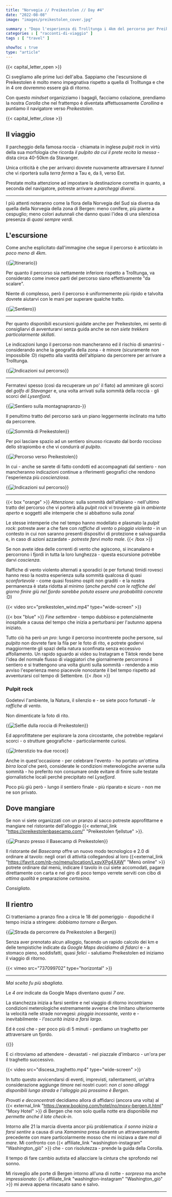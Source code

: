 ```yaml
---
title: "Norvegia // Preikestolen // Day #4"
date: "2022-08-08"
image: "images/preikestolen_cover.jpg"

summary : "Dopo l'esperienza di Trolltunga i 4km del percorso per Preikestolen ci paiono davvero una bazzecola. Molto meno impegnativa rispetto agli 11km di Trolltunga, avrete comunque a che fare con un percorso molto più ripido."
categories : [ "racconti-di-viaggio" ]
tags : [ "travel" ]

showToc : true
type: "article"
---
```


{{< capital_letter_open >}}

Ci svegliamo alle prime luci dell'alba. Sappiamo che l'escursione di Preikestolen è molto meno impegnativa rispetto a quella di Trolltunga e che in 4 ore dovremmo essere già di ritorno.

Con questo _mindset_ organizziamo i bagagli, facciamo colazione, prendiamo la nostra _Corolla_ che nel frattempo è diventata affettuosamente _Corollina_ e puntiamo il navigatore verso *Preikestolen*.

{{< capital_letter_close >}}


## Il viaggio

Il parcheggio della famosa roccia - chiamata in inglese _pulpit rock_ in virtù della sua morfologia che ricorda _il pulpito da cui il prete recita la messa_ - dista circa 40-50km da Stavanger.

Unica criticità è che per arrivarci dovrete nuovamente attraversare il _tunnel_ che vi riporterà sulla _terra ferma_ a Tau e, da lì, verso Est.

Prestate molta attenzione ad impostare la destinazione corretta in quanto, a seconda del navigatore, potreste arrivare a _parcheggi diversi_.

* * *

I più attenti noteranno come la flora della Norvegia del Sud sia diversa da quella della Norvegia della zona di Bergen: meno conifere, più piante a cespuglio; meno colori autunnali che danno quasi l'idea di una silenziosa presenza di _quasi sempre verdi_.



## L'escursione

Come anche esplicitato dall'immagine che segue il percorso è articolato in *poco meno di 4km*.

{{<image src="preikestolen_itinerario.jpg" alt="Itinerario" >}}

Per quanto il percorso sia nettamente inferiore rispetto a Trolltunga, va considerato come invece parti del percorso siano effettivamente "da scalare".

Niente di complesso, però il percorso è uniformemente più ripido e talvolta dovrete aiutarvi con le mani per superare qualche tratto.

{{<image src="preikestolen_inizio_percorso.jpg" alt="Sentiero" >}}

* * *

Per quanto disponibili escursioni guidate anche per Preikestolen, mi sento di consigliarvi di avventurarvi senza guida anche se *non siete trekkers particolarmente skillati*.

Le indicazioni lungo il percorso non mancheranno ed il rischio di smarrirsi - considerando anche la geografia della zona - è minore (sicuramente non impossibile :D) rispetto alla vastità dell'altipiano da percorrere per arrivare a Trolltunga.

{{<image src="preikestolen_indicazioni.jpg" alt="Indicazioni sul percorso" >}}

* * *

Fermatevi spesso (così da recuperare un po' il fiato) ad ammirare gli scorci del *golfo di Stavanger* e, una volta arrivati sulla sommità della roccia - gli scorci del *Lysenfjord*.

{{<image src="preikestolen_way_to.jpg" alt="Sentiero sulla montagnapranzo-" caption="Sentiero verso Preikestolen" type="wide-screen" >}}

Il penultimo tratto del percorso sarà un piano leggermente inclinato ma tutto da percorrere.

{{<image src="preikestolen_sommita.jpg" alt="Sommità di Preikestolen" caption="" type="wide-screen" >}}

Per poi lasciare spazio ad un sentiero sinuoso ricavato dal bordo roccioso dello strapiombo e che vi condurrà _al pulpito_.

{{<image src="preikestolen_sommita_percorso.jpg" alt="Percorso verso Preikestolen" >}}

In cui - anche se sarete di fatto condotti ed accompagnati dal sentiero - non mancheranno indicazioni continue a riferimenti geografici che rendono l'esperienza più _coscienziosa_.

{{<image src="sommita_indicazioni.jpg" alt="Indicazioni sul percorso" >}}

* * *

{{< box "orange" >}}
*Attenzione*: sulla sommità dell'altipiano - nell'ultimo tratto del percorso che vi porterà alla _pulpit rock_ vi troverete già in *ambiente aperto* e soggetti alle intemperie che si abbattono sulla zona!

Le stesse intemperie che nel tempo hanno modellato e plasmato la _pulpit rock_: potreste aver a che fare con *raffiche di vento* o *pioggia violenta* - in un contesto in cui non saranno presenti dispositivi di protezione e salvaguardia e, in caso di azioni azzardate - *potreste farvi molto male*.
{{< /box >}}

Se non avete idea delle correnti di vento che agiscono, si incanalano e percorrono i fjordi in tutta la loro lunghezza - questa escursione potrebbe darvi *coscienza*.

Raffiche di vento violento alternati a sporadici (e per fortuna) timidi rovesci hanno reso la nostra esperienza sulla sommità qualcosa di quasi _sconfortevole_ - come quasi fossimo ospiti non graditi - e la nostra permanenza è stata ridotta al minimo (*anche perché con le raffiche del giorno finire giù nel fjordo sarebbe potuta essere una probabilità concreta* :D)

{{< video src="preikestolen_wind.mp4" type="wide-screen" >}}

{{< box "blue" >}}
*Fine settembre* - tempo dubbioso e potenzialmente inospitale a causa del tempo che inizia a perturbarsi per l'autunno appena iniziato.

Tutto ciò ha però *un pro*: lungo il percorso incontrerete poche persone, sul _pulpito_ non dovrete fare la fila per le foto di rito, e potrete godervi maggiormente gli spazi della natura sconfinata senza eccessivo affollamento.
Un rapido sguardo ai video su Instagram e Tiktok rende bene l'idea del normale flusso di viaggiatori che giornalmente percorrono il sentiero e si trattengono una volta giunti sulla sommità - rendendo a mio avviso l'esperienza meno piacevole nonostante il bel tempo rispetto ad avventurarsi col tempo di Settembre.
{{< /box >}}

### Pulpit rock

Godetevi l'ambiente, la Natura, il silenzio e - se siete poco fortunati - *le raffiche di vento*.

Non dimenticate la foto di rito.

{{<image src="pulpit_rock_selfie.jpg" alt="Selfie dulla roccia di Preikestolen" caption="Selfie sulla Pulpit Rock" >}}

Ed approfittatene per esplorare la zona circostante, che potrebbe regalarvi scorci - o strutture geografiche - particolarmente curiosi.

{{<image src="interstizio_due_rocce.jpg" alt="Interstizio tra due rocce" >}}

Anche in quest'occasione - per celebrare l'evento - ho portato un'ottima _birra local_ che però, considerate le condizioni metereologiche avverse sulla sommità - ho preferito non consumare onde evitare di finire sulle testate giornalistiche locali perché precipitato nel *Lysefjord*.

Poco più giù però - lungo il sentiero finale - più riparato e sicuro - non me ne son privato.

## Dove mangiare

Se non vi siete organizzati con un pranzo al sacco potreste approfittarne e mangiare nel ristorante dell'alloggio {{< external_link "https://preikestolenbasecamp.com/" "Preikestolen fjellstue" >}}.

{{<image src="pranzo-cena-preikestolen.jpg" alt="Pranzo presso il Basecamp di Preikestolen" caption="Pranzo a Preikestolen" >}}

Il ristorante del _Basecamp_ offre un nuovo modo tecnologico e 2.0 di ordinare al tavolo: negli orari di attività collegandosi al loro {{<external_link "https://favrit.com/nb-no/menu/location/LxqyXPg4XAW" "Menù online" >}} potrete ordinare dal menù, indicare il tavolo in cui siete accomodati, pagare direttamente con carta e nel giro di poco tempo verrete serviti con cibo di *ottima qualità* e preparazione *certosina*.

*Consigliato.*

## Il rientro

Ci tratteniamo a pranzo fino a circa le 18 del pomeriggio - dopodiché il tempo inizia a stringere: *dobbiamo tornare a Bergen*.

{{<image src="percorso_to_bergen.jpg" alt="Strada da percorrere da Preikestolen a Bergen" caption="Percorso Preikestolen - bergen" >}}

Senza aver prenotato alcun alloggio, facendo un rapido calcolo dei km e delle tempistiche indicate da _Google Maps_ *decidiamo di fidarci* e - a stomaco pieno, soddisfatti, quasi _felici_ - salutiamo Preikestolen ed iniziamo il viaggio di ritorno.

{{< vimeo src="737099702" type="horizontal" >}}

* * *

*Mai scelta fu più sbagliata*.

Le _4 ore_ indicate da Google Maps diventano *quasi 7 ore*.

La stanchezza inizia a farsi sentire e nel viaggio di ritorno incontriamo condizioni meterologiche estremamente avverse che limitano ulteriormente la velocità nelle strade norvegesi: *pioggia incessante*, *vento* e - inevitabilmente - *l'oscurità inizia a farsi largo*.

Ed è così che - per poco più di 5 minuti - perdiamo un traghetto per attraversare un fjordo.

{{<image src="waiting_missed_boat.jpg" alt="" caption="" type="wide-screen" >}}

E ci ritroviamo ad attendere - devastati - nel piazzale d'imbarco - un'ora per il traghetto successivo.

{{< video src="discesa_traghetto.mp4" type="wide-screen" >}}

In tutto questo avvicendarsi di eventi, imprevisti, rallentamenti, un'altra considerazione aggiunge _timore_ nei nostri cuori: *non ci sono alloggi disponibili lungo strada e l'alloggio più prossimo è Bergen*.

*Provati e deconcentrati* decidiamo allora di affidarci (ancora una volta) al {{< external_link "https://www.booking.com/hotel/no/moxy-bergen.it.html" "Moxy Hotel" >}} di Bergen che non solo quella notte era disponibile *ma permette anche il late check-in*.

Intorno alle 21 la marcia diventa ancor più problematica: *il sonno inizia a farsi sentire* a causa di una *Xamamina* presa durante un attraversamento precedente con mare particolarmente mosso che mi iniziava a dare _mal di mare_.
Mi confronto con {{< affiliate_link "washington-instagram" "Washington_giò" >}} che - con risolutezza - prende la guida della Corolla.

Il tempo di fare cambio autista ed allacciare la cintura che sprofondo nel sonno.

Mi risveglio alle porte di Bergen intorno all'una di notte - *sorpreso* ma anche _impressionato_: {{< affiliate_link "washington-instagram" "Washington_giò" >}} mi aveva appena rincasato sano e salvo.

* * *




